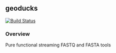 ## geoducks

[![Build Status](https://travis-ci.org/mtomko/geoducks.svg?branch=master)](https://travis-ci.org/mtomko/geoducks)

### Overview
Pure functional streaming FASTQ and FASTA tools
